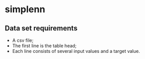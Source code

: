 # simplenn

## Data set requirements

- A csv file;
- The first line is the table head;
- Each line consists of several input values and a target value.
